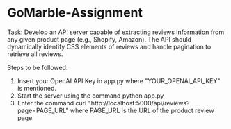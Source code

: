 # GoMarble-Assignment
Task: Develop an API server capable of extracting reviews information from any given product page (e.g., Shopify, Amazon). The API should dynamically identify CSS elements of reviews and handle pagination to retrieve all reviews.

Steps to be followed:
1. Insert your OpenAI API Key in app.py where "YOUR_OPENAI_API_KEY" is mentioned.
2. Start the server using the command python app.py
3. Enter the command curl "http://localhost:5000/api/reviews?page=PAGE_URL" where PAGE_URL is the URL of the product review page.

